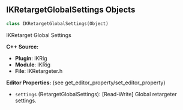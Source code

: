 ## IKRetargetGlobalSettings Objects

```python
class IKRetargetGlobalSettings(Object)
```

IKRetarget Global Settings

**C++ Source:**

- **Plugin**: IKRig
- **Module**: IKRig
- **File**: IKRetargeter.h

**Editor Properties:** (see get_editor_property/set_editor_property)

- ``settings`` (RetargetGlobalSettings):  [Read-Write] Global retargeter settings.

<a id="unreal.IKRetargeter"></a>